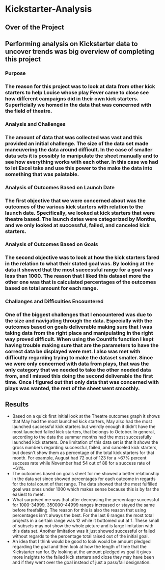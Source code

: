 # Kickstarter-Analysis
## Over of the Project
##    Performing analysis on Kickstarter data to uncover trends was big overview of completing this project
### Purpose
###   The reason for this project was to look at data from other kick starters to help Louise whose play Fever came to close see how different campaigns did in their own kick starters.  Superficially we homed in the data that was concerned with the field of theatre. 
### Analysis and Challenges
###     The amount of data that was collected was vast and this provided an initial challenge.  The size of the data set made maneuvering the data around difficult.  In the case of smaller data sets it is possibly to manipulate the sheet manually and to see how everything works with each other. In this case we had to let Excel take and use this power to the make the data into something that was palatable.  
### Analysis of Outcomes Based on Launch Date
###   The first objective that we were concerned about was the outcomes of the various kick starters with relation to the launch date.  Specifically, we looked at kick starters that were theatre based.  The launch dates were categorized by Months, and we only looked at successful, failed, and canceled kick starters. 
### Analysis of Outcomes Based on Goals
###   The second objective was to look at how the kick starters fared in the relation to what their stated goal was.  By looking at the data it showed that the most successful range for a goal was less than 1000.  The reason that I liked this dataset more the other one was that is calculated percentages of the outcomes based on total amount for each range.  
### Challanges and Difficulties Encountered
###   One of the biggest challenges that I encountered was due to the size and navigating through the data.  Especially with the outcomes based on goals deliverable making sure that I was taking data from the right place and manipulating in the right way proved difficult.  When using the Countifs function I kept having trouble making sure that are the parameters to have the correct data be displayed were met. I also was met with difficulty regarding trying to make the dataset smaller.  Since we were only concerned with data from plays, that was the only category that we needed to take the other needed data from, and I missed this doing the second deliverable the first time.  Once I figured out that only data that was concerned with plays was wanted, the rest of the sheet went smoothly.
## Results
-   Based on a quick first initial look at the Theatre outcomes graph it shows that May had the most launched kick starters, May also had the most launched successful kick starters but weirdly enough it didn’t have the most launched failed kick starters, that belongs to October.  In general, according to the data the summer months had the most successfully launched kick starters. One limitation of this data set is that it shows the gross numbers regarding successful, failed, and canceled kick starters, but doesn't show them as percentage of the total kick starters for that month. For example, August had 72 out of 123 for a ~67% percent success rate while November had 54 out of 88 for a success rate of ~61%. 
-   The outcomes based on goals sheet for me showed a better relationship in the data set since showed percentages for each outcome in regards for the total count of that range.  The data showed that the most fulfilled goal was ones under 1000 which makes sense because this is by far the easiest to meet.  
-   What surprised me was that after decreasing the percentage successful for 1000-34999, 350000-44999 ranges increased or stayed the same before freefalling.  The reason for this is also the reason that using percentages isn't always the best.  For the last 6 ranges the most total projects in a certain range was 12 while it bottomed out at 1.  These small of subsets may not show the whole picture and is large limitation with this data set.  Another limitation was it just showed successful or failed without regards to the percentage total raised out of the initial goal. 
-   An idea that I think would be good to look would be amount pledged regarding the goal and then look at how the length of time that the Kickstarter ran for.  By looking at the amount pledged vs goal it gives more insights to the failed kick starters and close they may have been and if they went over the goal instead of just a pass/fail designation.
